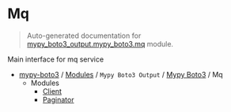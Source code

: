 # Mq

> Auto-generated documentation for [mypy_boto3_output.mypy_boto3.mq](https://github.com/vemel/mypy_boto3/blob/master/mypy_boto3_output/mypy_boto3/mq/__init__.py) module.

Main interface for mq service

- [mypy-boto3](../../../README.md#mypy_boto3) / [Modules](../../../MODULES.md#mypy-boto3-modules) / `Mypy Boto3 Output` / [Mypy Boto3](../index.md#mypy-boto3) / Mq
    - Modules
        - [Client](client.md#client)
        - [Paginator](paginator.md#paginator)
